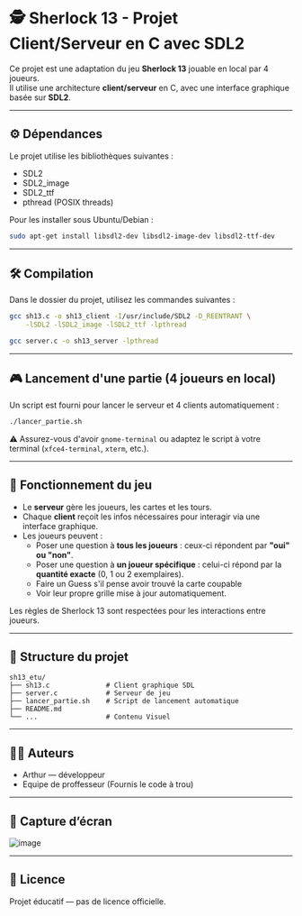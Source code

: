 # 🕵️ Sherlock 13 - Projet Client/Serveur en C avec SDL2

Ce projet est une adaptation du jeu **Sherlock 13** jouable en local par 4 joueurs.  
Il utilise une architecture **client/serveur** en C, avec une interface graphique basée sur **SDL2**.

---

## ⚙️ Dépendances

Le projet utilise les bibliothèques suivantes :

- SDL2
- SDL2_image
- SDL2_ttf
- pthread (POSIX threads)

Pour les installer sous Ubuntu/Debian :

```bash
sudo apt-get install libsdl2-dev libsdl2-image-dev libsdl2-ttf-dev
```

---

## 🛠️ Compilation

Dans le dossier du projet, utilisez les commandes suivantes :

```bash
gcc sh13.c -o sh13_client -I/usr/include/SDL2 -D_REENTRANT \
    -lSDL2 -lSDL2_image -lSDL2_ttf -lpthread

gcc server.c -o sh13_server -lpthread
```

---

## 🎮 Lancement d'une partie (4 joueurs en local)

Un script est fourni pour lancer le serveur et 4 clients automatiquement :

```bash
./lancer_partie.sh
```

⚠️ Assurez-vous d'avoir `gnome-terminal` ou adaptez le script à votre terminal (`xfce4-terminal`, `xterm`, etc.).

---

## 🧠 Fonctionnement du jeu

- Le **serveur** gère les joueurs, les cartes et les tours.
- Chaque **client** reçoit les infos nécessaires pour interagir via une interface graphique.
- Les joueurs peuvent :
  - Poser une question à **tous les joueurs** : ceux-ci répondent par **"oui" ou "non"**.
  - Poser une question à **un joueur spécifique** : celui-ci répond par la **quantité exacte** (0, 1 ou 2 exemplaires).
  - Faire un Guess s'il pense avoir trouvé la carte coupable
  - Voir leur propre grille mise à jour automatiquement.

Les règles de Sherlock 13 sont respectées pour les interactions entre joueurs.

---

## 📁 Structure du projet

```
sh13_etu/
├── sh13.c              # Client graphique SDL
├── server.c            # Serveur de jeu
├── lancer_partie.sh    # Script de lancement automatique
├── README.md
└── ...                 # Contenu Visuel
```

---

## 👨‍💻 Auteurs

- Arthur — développeur 
- Equipe de proffesseur (Fournis le code à trou)
---

## 📸 Capture d’écran

![image](https://github.com/user-attachments/assets/702b5c41-db53-434f-9cc3-4e4dd19a280f)

---

## 📜 Licence

Projet éducatif — pas de licence officielle.

